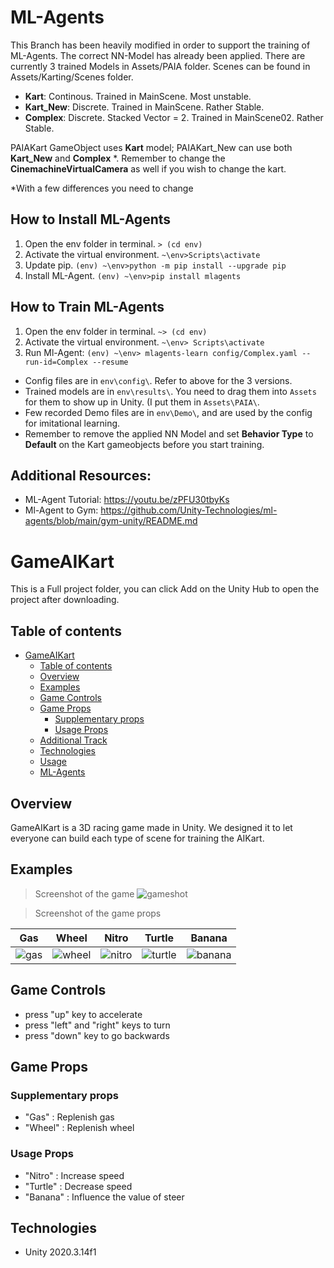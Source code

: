 # ML-Agents
This Branch has been heavily modified in order to support the training of ML-Agents. The correct NN-Model has already been applied. There are currently 3 trained Models in Assets/PAIA folder. Scenes can be found in Assets/Karting/Scenes folder.
- **Kart**: Continous. Trained in MainScene. Most unstable.
- **Kart_New**: Discrete. Trained in MainScene. Rather Stable.
- **Complex**: Discrete. Stacked Vector = 2. Trained in MainScene02. Rather Stable.

PAIAKart GameObject uses **Kart** model; PAIAKart_New can use both **Kart_New** and **Complex** *. Remember to change the **CinemachineVirtualCamera** as well if you wish to change the kart.

*With a few differences you need to change

## How to Install ML-Agents
1. Open the env folder in terminal. `> (cd env)`
2. Activate the virtual environment. `~\env>Scripts\activate`
3. Update pip. `(env) ~\env>python -m pip install --upgrade pip`
4. Install ML-Agent. `(env) ~\env>pip install mlagents`

## How to Train ML-Agents
1. Open the env folder in terminal. `~> (cd env)`
2. Activate the virtual environment. `~\env> Scripts\activate`
3. Run Ml-Agent: `(env) ~\env> mlagents-learn config/Complex.yaml --run-id=Complex --resume`
- Config files are in `env\config\`. Refer to above for the 3 versions.
- Trained models are in `env\results\`. You need to drag them into `Assets` for them to show up in Unity. (I put them in `Assets\PAIA\`.
- Few recorded Demo files are in `env\Demo\`, and are used by the config for imitational learning.
- Remember to remove the applied NN Model and set **Behavior Type** to **Default** on the Kart gameobjects before you start training.

## Additional Resources:
- ML-Agent Tutorial: https://youtu.be/zPFU30tbyKs
- Ml-Agent to Gym: https://github.com/Unity-Technologies/ml-agents/blob/main/gym-unity/README.md

# GameAIKart
This is a Full project folder, you can click Add on the Unity Hub to open the project after downloading.

## Table of contents
- [GameAIKart](#gameaikart)
  - [Table of contents](#table-of-contents)
  - [Overview](#overview)
  - [Examples](#examples)
  - [Game Controls](#game-controls)
  - [Game Props](#game-props)
    - [Supplementary props](#supplementary-props)
    - [Usage Props](#usage-props)
  - [Additional Track](#additional-track)
  - [Technologies](#technologies)
  - [Usage](#usage)
  - [ML-Agents](#ml-agents)

## Overview
GameAIKart is a 3D racing game made in Unity. We designed it to let everyone can build each type of scene for training the AIKart.

## Examples

> Screenshot of the game
![gameshot](https://user-images.githubusercontent.com/24825631/134624419-dc6c39ba-17d3-4cc8-bce6-ef6a466e54d4.jpg)

> Screenshot of the game props

| Gas | Wheel | Nitro | Turtle | Banana |
|---|---|---|---|---|
| ![gas](https://user-images.githubusercontent.com/24825631/134625410-1458320f-49a2-44ac-9607-798d2a12f5ba.JPG) | ![wheel](https://user-images.githubusercontent.com/24825631/134625437-8472b5d1-fd00-45f1-a380-8ff18740d88d.JPG) | ![nitro](https://user-images.githubusercontent.com/24825631/134625458-288cac5a-4d49-433c-b81f-6d96e25a8dd4.JPG) | ![turtle](https://user-images.githubusercontent.com/24825631/134625493-76c6a6d2-4c6c-4962-9774-becfd7b6b838.JPG) | ![banana](https://user-images.githubusercontent.com/24825631/134625511-217e310f-31d0-4a7f-9d4d-7624d1d87137.JPG) |

## Game Controls
* press "up" key to accelerate
* press "left" and "right" keys to turn
* press "down" key to go backwards

## Game Props
### Supplementary props 
* "Gas" : Replenish gas
* "Wheel" : Replenish wheel

### Usage Props
* "Nitro" : Increase speed
* "Turtle" : Decrease speed
* "Banana" : Influence the value of steer

## Technologies
* Unity 2020.3.14f1
